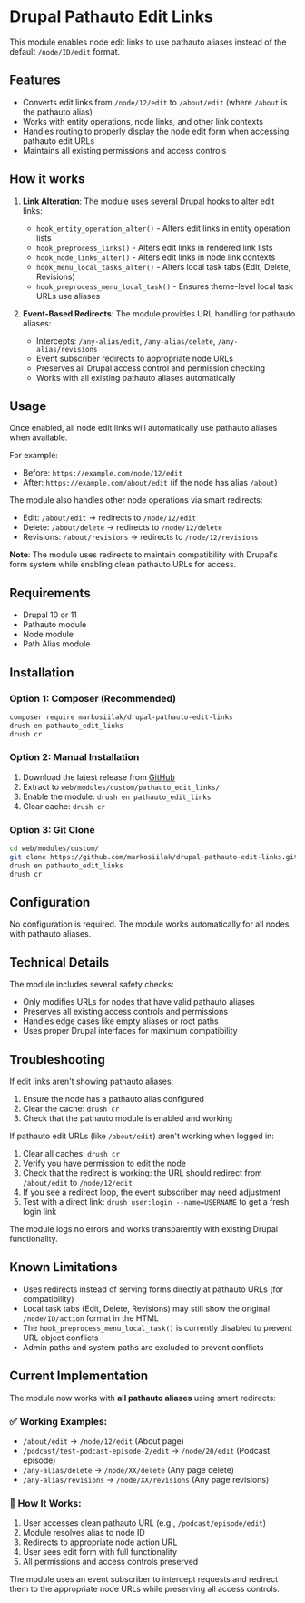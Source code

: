 # Drupal Pathauto Edit Links

This module enables node edit links to use pathauto aliases instead of the default `/node/ID/edit` format.

## Features

- Converts edit links from `/node/12/edit` to `/about/edit` (where `/about` is the pathauto alias)
- Works with entity operations, node links, and other link contexts
- Handles routing to properly display the node edit form when accessing pathauto edit URLs
- Maintains all existing permissions and access controls

## How it works

1. **Link Alteration**: The module uses several Drupal hooks to alter edit links:
   - `hook_entity_operation_alter()` - Alters edit links in entity operation lists
   - `hook_preprocess_links()` - Alters edit links in rendered link lists
   - `hook_node_links_alter()` - Alters edit links in node link contexts
   - `hook_menu_local_tasks_alter()` - Alters local task tabs (Edit, Delete, Revisions)
   - `hook_preprocess_menu_local_task()` - Ensures theme-level local task URLs use aliases

2. **Event-Based Redirects**: The module provides URL handling for pathauto aliases:
   - Intercepts: `/any-alias/edit`, `/any-alias/delete`, `/any-alias/revisions`
   - Event subscriber redirects to appropriate node URLs
   - Preserves all Drupal access control and permission checking
   - Works with all existing pathauto aliases automatically

## Usage

Once enabled, all node edit links will automatically use pathauto aliases when available.

For example:
- Before: `https://example.com/node/12/edit`
- After: `https://example.com/about/edit` (if the node has alias `/about`)

The module also handles other node operations via smart redirects:
- Edit: `/about/edit` → redirects to `/node/12/edit` 
- Delete: `/about/delete` → redirects to `/node/12/delete`
- Revisions: `/about/revisions` → redirects to `/node/12/revisions`

**Note**: The module uses redirects to maintain compatibility with Drupal's form system while enabling clean pathauto URLs for access.

## Requirements

- Drupal 10 or 11
- Pathauto module
- Node module
- Path Alias module

## Installation

### Option 1: Composer (Recommended)

```bash
composer require markosiilak/drupal-pathauto-edit-links
drush en pathauto_edit_links
drush cr
```

### Option 2: Manual Installation

1. Download the latest release from [GitHub](https://github.com/markosiilak/drupal-pathauto-edit-links/releases)
2. Extract to `web/modules/custom/pathauto_edit_links/`
3. Enable the module: `drush en pathauto_edit_links`
4. Clear cache: `drush cr`

### Option 3: Git Clone

```bash
cd web/modules/custom/
git clone https://github.com/markosiilak/drupal-pathauto-edit-links.git
drush en pathauto_edit_links
drush cr
```

## Configuration

No configuration is required. The module works automatically for all nodes with pathauto aliases.

## Technical Details

The module includes several safety checks:
- Only modifies URLs for nodes that have valid pathauto aliases
- Preserves all existing access controls and permissions
- Handles edge cases like empty aliases or root paths
- Uses proper Drupal interfaces for maximum compatibility

## Troubleshooting

If edit links aren't showing pathauto aliases:
1. Ensure the node has a pathauto alias configured
2. Clear the cache: `drush cr`
3. Check that the pathauto module is enabled and working

If pathauto edit URLs (like `/about/edit`) aren't working when logged in:
1. Clear all caches: `drush cr`
2. Verify you have permission to edit the node
3. Check that the redirect is working: the URL should redirect from `/about/edit` to `/node/12/edit`
4. If you see a redirect loop, the event subscriber may need adjustment
5. Test with a direct link: `drush user:login --name=USERNAME` to get a fresh login link

The module logs no errors and works transparently with existing Drupal functionality.

## Known Limitations

- Uses redirects instead of serving forms directly at pathauto URLs (for compatibility)
- Local task tabs (Edit, Delete, Revisions) may still show the original `/node/ID/action` format in the HTML
- The `hook_preprocess_menu_local_task()` is currently disabled to prevent URL object conflicts
- Admin paths and system paths are excluded to prevent conflicts

## Current Implementation

The module now works with **all pathauto aliases** using smart redirects:

### ✅ **Working Examples:**
- `/about/edit` → `/node/12/edit` (About page)
- `/podcast/test-podcast-episode-2/edit` → `/node/20/edit` (Podcast episode)
- `/any-alias/delete` → `/node/XX/delete` (Any page delete)
- `/any-alias/revisions` → `/node/XX/revisions` (Any page revisions)

### 🔄 **How It Works:**
1. User accesses clean pathauto URL (e.g., `/podcast/episode/edit`)
2. Module resolves alias to node ID
3. Redirects to appropriate node action URL
4. User sees edit form with full functionality
5. All permissions and access controls preserved

The module uses an event subscriber to intercept requests and redirect them to the appropriate node URLs while preserving all access controls.
